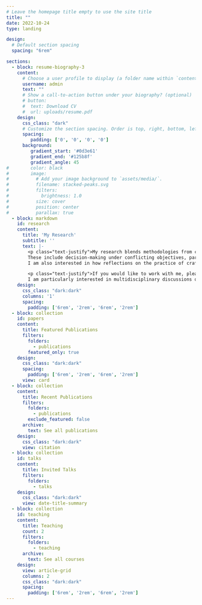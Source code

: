 ```yaml
---
# Leave the homepage title empty to use the site title
title: ""
date: 2022-10-24
type: landing

design:
  # Default section spacing
  spacing: "6rem"

sections:
  - block: resume-biography-3
    content:
      # Choose a user profile to display (a folder name within `content/authors/`)
      username: admin
      text: ""
      # Show a call-to-action button under your biography? (optional)
      # button:
      #  text: Download CV
      #  url: uploads/resume.pdf
    design:
      css_class: "dark"
      # Customize the section spacing. Order is top, right, bottom, left.
      spacing:
         padding: ['0', '0', '0', '0']
      background:
         gradient_start: '#0d3e61'
         gradient_end: '#125b8f'
         gradient_angle: 45
#        color: black
#        image:
#          # Add your image background to `assets/media/`.
#          filename: stacked-peaks.svg
#          filters:
#            brightness: 1.0
#          size: cover
#          position: center
#          parallax: true
  - block: markdown
    id: research
    content:
      title: 'My Research'
      subtitle: ''
      text: |-
        <p class="text-justify">My research blends methodologies from computer science, design, and decision theory to address challenges that arise in a variety of application areas such as engineering or life sciences.
        These include decision-making under conflicting objectives, parameter space exploration, domain knowledge exploitation, feature engineering for computational support, or analysis of cause-effect relationships.
        I am also interested in how reflections on the practice of crafting visualizations for real-world problems inform the refinement of methods for visualization research.<p>

        <p class="text-justify">If you would like to work with me, please reach out! 
        I am particularly interested in multidisciplinary discussions on human factors, methodological aspects of visualization research, and real-world applications.</p>
    design:
      css_class: "dark:dark"
      columns: '1'
      spacing:
        padding: ['6rem', '2rem', '6rem', '2rem']
  - block: collection
    id: papers
    content:
      title: Featured Publications
      filters:
        folders:
          - publications
        featured_only: true
    design:
      css_class: "dark:dark"
      spacing:
        padding: ['6rem', '2rem', '6rem', '2rem']
      view: card
  - block: collection
    content:
      title: Recent Publications
      filters:
        folders:
          - publications
        exclude_featured: false
      archive:
        text: See all publications
    design:
      css_class: "dark:dark"
      view: citation
  - block: collection
    id: talks
    content:
      title: Invited Talks
      filters:
        folders:
          - talks
    design:
      css_class: "dark:dark"
      view: date-title-summary
  - block: collection
    id: teaching
    content:
      title: Teaching
      count: 2
      filters:
        folders:
          - teaching
      archive:
        text: See all courses
    design:
      view: article-grid
      columns: 2
      css_class: "dark:dark"
      spacing:
        padding: ['6rem', '2rem', '6rem', '2rem']
---
```

